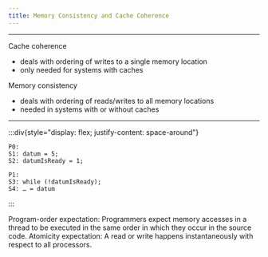 ```yaml
---
title: Memory Consistency and Cache Coherence
---
```





---

Cache coherence 
- deals with ordering of writes to a single memory location
- only needed for systems with caches 

Memory consistency 
- deals with ordering of reads/writes to all memory locations
- needed in systems with or without caches

---

:::div{style="display: flex; justify-content: space-around"}
```
P0:
S1: datum = 5;
S2: datumIsReady = 1;
```

```
P1:
S3: while (!datumIsReady);
S4: … = datum 
```
:::

Program-order expectation: Programmers expect memory accesses in a thread to be executed in
the same order in which they occur in the source code. 
Atomicity expectation: A read or write happens instantaneously with respect to all processors.